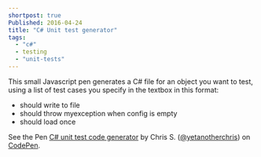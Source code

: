 ```yaml
---
shortpost: true
Published: 2016-04-24
title: "C# Unit test generator"
tags: 
  - "c#"
  - testing
  - "unit-tests"
---
```


This small Javascript pen generates a C# file for an object you want to test, using a list of test cases you specify in the textbox in this format:

- should write to file
- should throw myexception when config is empty
- should load once

<p data-height="266" data-theme-id="dark" data-slug-hash="grjQYK" data-default-tab="js,result" data-user="yetanotherchris" data-embed-version="2" data-preview="true" class="codepen">See the Pen <a href="http://codepen.io/yetanotherchris/pen/grjQYK/">C# unit test code generator</a> by Chris S. (<a href="http://codepen.io/yetanotherchris">@yetanotherchris</a>) on <a href="http://codepen.io">CodePen</a>.</p>
<script async src="//assets.codepen.io/assets/embed/ei.js"></script>
